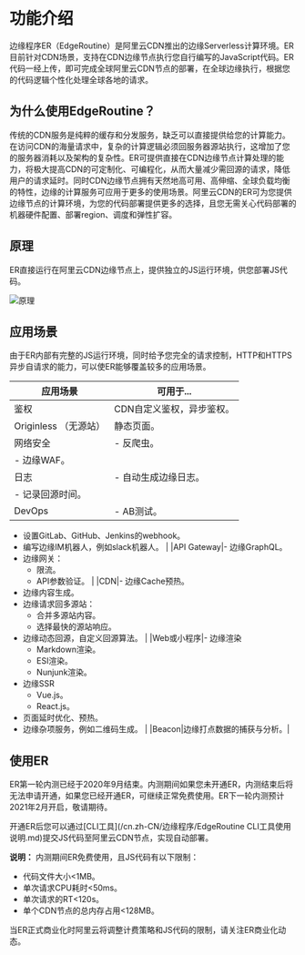 # 功能介绍

边缘程序ER（EdgeRoutine）是阿里云CDN推出的边缘Serverless计算环境。ER目前针对CDN场景，支持在CDN边缘节点执行您自行编写的JavaScript代码。ER代码一经上传，即可完成全球阿里云CDN节点的部署，在全球边缘执行，根据您的代码逻辑个性化处理全球各地的请求。

## 为什么使用EdgeRoutine？

传统的CDN服务是纯粹的缓存和分发服务，缺乏可以直接提供给您的计算能力。在访问CDN的海量请求中，复杂的计算逻辑必须回服务器源站执行，这增加了您的服务器消耗以及架构的复杂性。ER可提供直接在CDN边缘节点计算处理的能力，将极大提高CDN的可定制化、可编程化，从而大量减少需回源的请求，降低用户的请求延时。同时CDN边缘节点拥有天然地高可用、高伸缩、全球负载均衡的特性，边缘的计算服务可应用于更多的使用场景。阿里云CDN的ER可为您提供边缘节点的计算环境，为您的代码部署提供更多的选择，且您无需关心代码部署的机器硬件配置、部署region、调度和弹性扩容。

## 原理

ER直接运行在阿里云CDN边缘节点上，提供独立的JS运行环境，供您部署JS代码。

![原理](https://static-aliyun-doc.oss-accelerate.aliyuncs.com/assets/img/zh-CN/1297606951/p86758.png)

## 应用场景

由于ER内部有完整的JS运行环境，同时给予您完全的请求控制，HTTP和HTTPS异步自请求的能力，可以使ER能够覆盖较多的应用场景。

|应用场景|可用于...|
|----|------|
|鉴权|CDN自定义鉴权，异步鉴权。|
|Originless （无源站）|静态页面。|
|网络安全|-   反爬虫。
-   边缘WAF。 |
|日志|-   自动生成边缘日志。
-   记录回源时间。 |
|DevOps|-   AB测试。
-   设置GitLab、GitHub、Jenkins的webhook。
-   编写边缘IM机器人，例如slack机器人。 |
|API Gateway|-   边缘GraphQL。
-   边缘网关：
    -   限流。
    -   API参数验证。 |
|CDN|-   边缘Cache预热。
-   边缘内容生成。
-   边缘请求回多源站：
    -   合并多源站内容。
    -   选择最快的源站响应。
-   边缘动态回源，自定义回源算法。 |
|Web或小程序|-   边缘渲染
    -   Markdown渲染。
    -   ESI渲染。
    -   Nunjunk渲染。
-   边缘SSR
    -   Vue.js。
    -   React.js。
-   页面延时优化、预热。
-   边缘杂项服务，例如二维码生成。 |
|Beacon|边缘打点数据的捕获与分析。|

## 使用ER

ER第一轮内测已经于2020年9月结束。内测期间如果您未开通ER，内测结束后将无法申请开通，如果您已经开通ER，可继续正常免费使用。ER下一轮内测预计2021年2月开启，敬请期待。

开通ER后您可以通过[CLI工具](/cn.zh-CN/边缘程序/EdgeRoutine CLI工具使用说明.md)提交JS代码至阿里云CDN节点，实现自动部署。

**说明：** 内测期间ER免费使用，且JS代码有以下限制：

-   代码文件大小<1MB。
-   单次请求CPU耗时<50ms。
-   单次请求的RT<120s。
-   单个CDN节点的总内存占用<128MB。

当ER正式商业化时阿里云将调整计费策略和JS代码的限制，请关注ER商业化动态。


